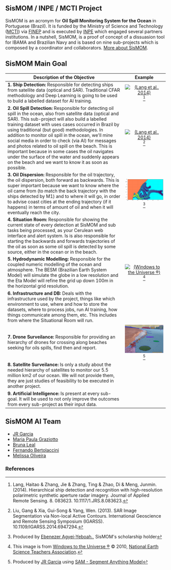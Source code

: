 ## SisMOM / INPE / MCTI Project

SisMOM is an acronym for **Oil Spill Monitoring System for the Ocean** in Portuguese (Brazil). It is funded by the Ministry of Science and Technology ([MCTI]()) via [FINEP]() and is executed by [INPE]() which engaged several partners institutions. In a nutshell, SisMOM, is a proof of concept of a dissuasion tool for IBAMA and Brazilian Navy and is based on nine sub-projects which is composed by a coordinator and collaborators. [More about SisMOM]().

## SisMOM Main Goal

| Description of the Objective | Example |
|-|:-:|
| **1. Ship Detection:** Responsible for detecting ships from satellite data (optical and SAR). Traditional CFAR methodology and Deep Learning is going to be used to build a labelled dataset for AI training. | [<img src="https://www.researchgate.net/profile/Haitao-Lang/publication/270769959/figure/fig1/AS:613919064334338@1523381119250/Typical-samples-of-challenges-for-both-ship-detection-and-category-recognition-in.png" alt="(Lang et al., 2014)" />](https://www.researchgate.net/publication/270769959_Hierarchical_ship_detection_and_recognition_with_high-resolution_polarimetric_synthetic_aperture_radar_imagery)[^1] |
| **2. Oil Spill Detection:** Responsible for detecting oil spill in the ocean, also from satellite data (optical and SAR). This sub-project will also build a labelled training dataset with uses cases occurred in Brazil by using traditional (but good) methodologies. In addition to monitor oil spill in the ocean, we'll mine social media in order to check (via AI) for messages and photos related to oil spill on the beach. This is important because in some cases the oil navigates under the surface of the water and suddenly appears on the beach and we want to know it as soon as possible. | [<img src="https://www.researchgate.net/profile/Gui-Song_XIA/publication/281530593/figure/fig2/AS:284594248142856@1444863965040/Segmenting-SAR-images-of-a-pond-top-and-oil-spill-bottom-From-left-to-right.png" alt="(Lang et al., 2014)" />](https://www.researchgate.net/figure/Segmenting-SAR-images-of-a-pond-top-and-oil-spill-bottom-From-left-to-right_fig2_281530593)[^2] |
| **3. Oil Dispersion:** Responsible for the oil trajectory, the oil dispersion, both forward as backwards. This is super important because we want to know where the oil came from (to match the back trajectory with the ships detected by M1) and to where it will go, in order to advise coast cities at the ending trajectory (if it happens) in terms of amount of oil and when it will eventually reach the city. | <img src="/assets/img/TrajetoriaReversa.jpg" alt="(Oil Backwards Trajectory, by JRMGarcia)" />[^3] |
| **4. Situation Room:** Responsible for showing the current state of every detection at SisMOM and sub tasks being processed, as your Cerulean web interface and alert system. Is is also responsible for starting the backwards and forwards trajectories of the oil as soon as some oil spill is detected by some source, either in the ocean or in the beach. | | 
| **5. Hydrodynamic Modelling:** Responsible for the coupled numeric modelling of the ocean and atmosphere. The BESM (Brazilian Earth System Model) will simulate the globe in a low resolution and the Eta Model will refine the grid up down 100m in the horizontal grid resolution. | [<img src="https://www.windows2universe.org/earth/climate/images/ucar_model_input.jpg" alt="(Windows to the Universe ®)" />](https://www.windows2universe.org/earth/Water/ocean_atmosphere_coupled_models.html)[^5] |
| **6. Infrastructure and DB:** Deals with the infrastructure used by the project, things like which environment to use, where and how to store the datasets, where to process jobs, run AI training, how things communicate among them, etc. This includes from where the Situational Room will run. | |
| **7. Drone Surveilance:** Responsible for providing an hierarchy of drones for crossing along beaches seeking for oils spills, find then and report. | <img src="/assets/img/SAM-OilSlicks.png" alt="(by JRMGarcia)" />[^7] |
| **8. Satellite Surveilance:** Is only a study about the needed hierarchy of satellites to monitor our 5.5 million km2 of our ocean. We will not provide them, they are just studies of feasibility to be executed in another project. | |
| **9. Artificial Intelligence:** Is present at every sub-goal. It will be used to not only improve the outcomes from every sub-project as their input data. | |

<!-- 
SisMOM's AI Team homepage
[INPE' homepage](https://www.gov.br/inpe/pt-br)

## Coordination: Garcia
![Alt text](https://media.licdn.com/dms/image/C4E03AQHGWTSbVI0eLQ/profile-displayphoto-shrink_200_200/0/1516305289998?e=1718236800&v=beta&t=xaiBsbI7jk3lDJSdpLaUs129mpv4Q7RWkCvqDgJG12U)

HTML
| Old me | New me |
|---|---|
| <img src="http://www3.cptec.inpe.br/dimnt/wp-content/uploads/sites/3/2020/07/JOS%C3%89-ROBERTO-MOTTA-GARCIA.png" width="125" height="125"> | <img src="/img/JRMGarcia.jpeg" width="125" height="125"> |
-->

## SisMOM AI Team

*  [JR Garcia](https://github.com/Garcia-INPE)
*  [Maria Paula Graziotto](https://github.com/)
*  [Bruna Leal](https://github.com/bruezb)
*  [Fernando Bertolaccini](https://github.com/fernando-bertolaccini)
*  [Melissa Oliveira](https://github.com/)

### References
[^1]: Lang, Haitao & Zhang, Jie & Zhang, Ting & Zhao, Di & Meng, Junmin. (2014). Hierarchical ship detection and recognition with high-resolution polarimetric synthetic aperture radar imagery. Journal of Applied Remote Sensing. 8. 083623. 10.1117/1.JRS.8.083623. 
[^2]: Liu, Gang & Xia, Gui-Song & Yang, Wen. (2013). SAR Image Segmentation via Non-local Active Contours. International Geoscience and Remote Sensing Symposium (IGARSS). 10.1109/IGARSS.2014.6947294. 
[^3]: Produced by [Ebenezer Agyei-Yeboah.](https://github.com/), SisMOM's scholarship holder
[^5]: This image is from [Windows to the Universe ®](http://windows2universe.org) © 2010, [National Earth Science Teachers Association](http://www.nestanet.org/). 
[^7]: Produced by [JR Garcia](https://github.com/Garcia-INPE) using [SAM - Segment Anything Model](https://segment-anything.com/)
